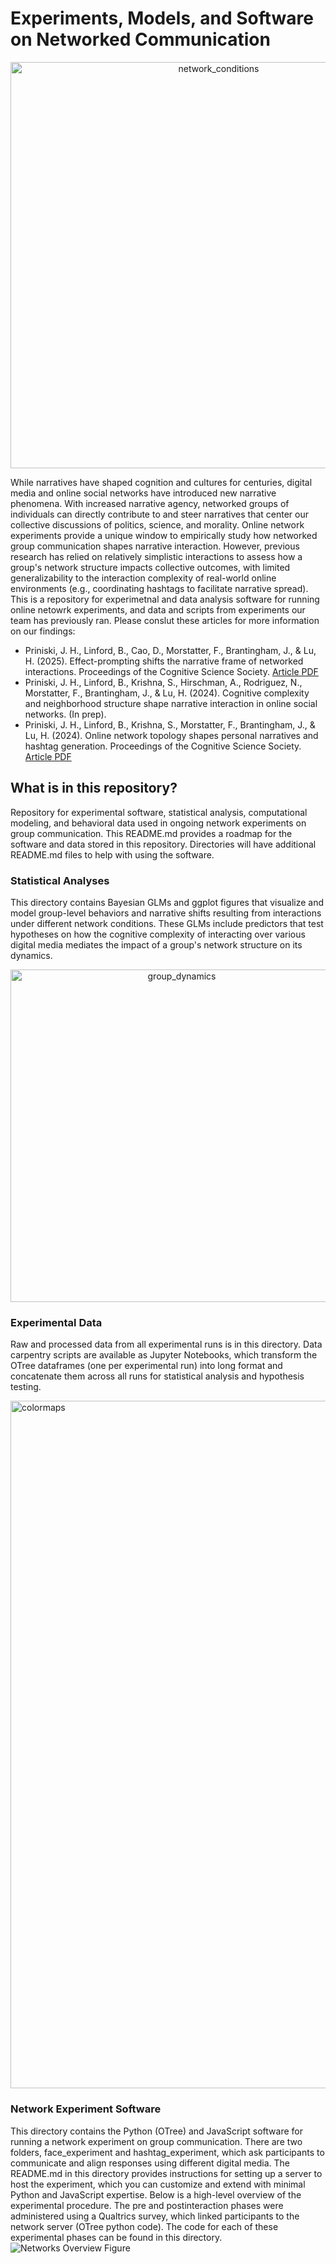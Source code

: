 # Experiments, Models, and Software on Networked Communication 
<p align="center">
  <img width="650" alt="network_conditions" src="https://github.com/user-attachments/assets/d783ba2f-2ffa-4ff7-a30d-9eed0967045a">
</p>
While narratives have shaped cognition and cultures for centuries, digital media and online social networks have introduced new narrative phenomena. With increased narrative agency, networked groups of individuals can directly contribute to and steer narratives that center our collective discussions of politics, science, and morality. Online network experiments provide a unique window to empirically study how networked group communication shapes narrative interaction. However, previous research has relied on relatively simplistic interactions to assess how a group's network structure impacts collective outcomes, with limited generalizability to the interaction complexity of real-world online environments (e.g., coordinating hashtags to facilitate narrative spread). This is a repository for experimetnal and data analysis software for running online netowrk experiments, and data and scripts from experiments our team has previously ran. Please conslut these articles for more information on our findings:  

- Priniski, J. H., Linford, B., Cao, D., Morstatter, F., Brantingham, J., & Lu, H. (2025). Effect-prompting shifts the narrative frame of networked interactions. Proceedings of the Cognitive Science Society. [Article PDF](https://jpriniski.github.io/PDFs/CogSci_2025.pdf)
- Priniski, J. H., Linford, B., Krishna, S., Hirschman, A., Rodriguez, N., Morstatter, F., Brantingham, J., & Lu, H. (2024). Cognitive complexity and neighborhood structure shape narrative interaction in online social networks. (In prep). 
- Priniski, J. H., Linford, B., Krishna, S., Morstatter, F., Brantingham, J., & Lu, H. (2024). Online network topology shapes personal narratives and hashtag generation. Proceedings of the Cognitive Science Society. [Article PDF](https://escholarship.org/uc/item/6pv4z0j5)

## What is in this repository?

Repository for experimental software, statistical analysis, computational modeling, and behavioral data used in ongoing network experiments on group communication. This README.md provides a roadmap for the software and data stored in this repository. Directories will have additional README.md files to help with using the software. 

### Statistical Analyses
This directory contains Bayesian GLMs and ggplot figures that visualize and model group-level behaviors and narrative shifts resulting from interactions under different network conditions. These GLMs include predictors that test hypotheses on how the cognitive complexity of interacting over various digital media mediates the impact of a group's network structure on its dynamics.

<p align="center">
  <img width="532" alt="group_dynamics" src="https://github.com/user-attachments/assets/dc48b00f-14b8-4263-9569-632eab690d52">
</p>

### Experimental Data 
Raw and processed data from all experimental runs is in this directory. Data carpentry scripts are available as Jupyter Notebooks, which transform the OTree dataframes (one per experimental run) into long format and concatenate them across all runs for statistical analysis and hypothesis testing.

<img width="1100" alt="colormaps" src="https://github.com/user-attachments/assets/f8bbadd3-a435-494d-a1c7-af3a8b4ffa1e">

### Network Experiment Software 
This directory contains the Python (OTree) and JavaScript software for running a network experiment on group communication. There are two folders, face_experiment and hashtag_experiment, which ask participants to communicate and align responses using different digital media. The README.md in this directory provides instructions for setting up a server to host the experiment, which you can customize and extend with minimal Python and JavaScript expertise. Below is a high-level overview of the experimental procedure. The pre and postinteraction phases were administered using a Qualtrics survey, which linked participants to the network server (OTree python code). The code for each of these experimental phases can be found in this directory. 
![Networks Overview Figure](https://github.com/user-attachments/assets/b2541a97-ad18-48e0-be8a-57eed74b318c)


